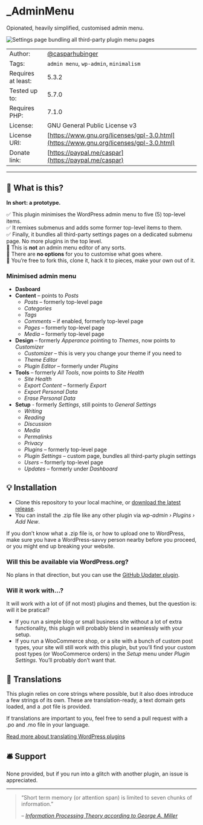 # _AdminMenu

Opionated, heavily simplified, customised admin menu.

![Settings page bundling all third-party plugin menu pages](screenshot.png)


|                    |                                                         |
|--------------------|---------------------------------------------------------|
| Author:            | [@casparhubinger](https://github.com/casparhubinger/)   |
| Tags:              | `admin menu`, `wp-admin`, `minimalism`                  |
| Requires at least: | 5.3.2                                                   |
| Tested up to:      | 5.7.0                                                   |
| Requires PHP:      | 7.1.0                                                   |
| License:           | GNU General Public License v3                           |
| License URI:       | [https://www.gnu.org/licenses/gpl-3.0.html](https://www.gnu.org/licenses/gpl-3.0.html)|
| Donate link:       | [https://paypal.me/caspar](https://paypal.me/caspar)|

---

## 🥁 What is this?

**In short: a prototype.**

✅ This plugin minimises the WordPress admin menu to five (5) top-level items.<br>
✅ It remixes submenus and adds some former top-level items to them.<br>
✅ Finally, it bundles all third-party settings pages on a dedicated submenu page. No more plugins in the top level.<br>
🚫 This is **not** an admin menu editor of any sorts.<br>
🚫 There are **no options** for you to customise what goes where.<br>
🎳 You’re free to fork this, clone it, hack it to pieces, make your own out of it.

### Minimised admin menu

- **Dasboard**
- **Content** – points to _Posts_
   - _Posts_ – formerly top-level page
   - _Categories_
   - _Tags_
   - _Comments_ – if enabled, formerly top-level page
   - _Pages_ – formerly top-level page
   - _Media_ – formerly top-level page
- **Design** – formerly _Apperance_ pointing to _Themes_, now points to _Customizer_
   - _Customizer_ – this is very you change your theme if you need to
   - _Theme Editor_
   - _Plugin Editor_ – formerly under _Plugins_
- **Tools** – formerly _All Tools_, now points to _Site Health_
   - _Site Health_
   - _Export Content_ – formerly _Export_
   - _Export Personal Data_
   - _Erase Personal Data_
- **Setup** - formerly _Settings_, still points to _General Settings_
   - _Writing_
   - _Reading_
   - _Discussion_
   - _Media_
   - _Permalinks_
   - _Privacy_
   - _Plugins_ – formerly top-level page
   - _Plugin Settings_ – custom page, bundles all third-party plugin settings
   - _Users_ – formerly top-level page
   - _Updates_ – formerly under _Dashboard_

## 💡 Installation

- Clone this repository to your local machine, or [download the latest release](https://github.com/casparhubinger/simplified-admin-menu/releases/latest).
- You can install the .zip file like any other plugin via _wp-admin › Plugins › Add New_.

If you don’t know what a .zip file is, or how to upload one to WordPress, make sure you have a WordPress-savvy person nearby before you proceed, or you might end up breaking your website.

###  Will this be available via WordPress.org?

No plans in that direction, but you can use the [GitHub Updater plugin](https://github.com/afragen/github-updater/).

### Will it work with…?

It will work with a lot of (if not most) plugins and themes, but the question is: will it be pratical?

- If you run a simple blog or small business site without a lot of extra functionality, this plugin will probably blend in seamlessly with your setup.
- If you run a WooCommerce shop, or a site with a bunch of custom post types, your site will still work with this plugin, but you’ll find your custom post types (or WooCommerce orders) in the _Setup_ menu under _Plugin Settings_. You’ll probably don’t want that.

## 🌈 Translations

This plugin relies on core strings where possible, but it also does introduce a few strings of its own. These are translation-ready, a text domain gets loaded, and a .pot file is provided.

If translations are important to you, feel free to send a pull request with a .po and .mo file in your language.<br>

[Read more about translating WordPress plugins](https://developer.wordpress.org/apis/handbook/internationalization/localization/)

## 🛎 Support

None provided, but if you run into a glitch with another plugin, an issue is appreciated.

---

<blockquote><p>“Short term memory (or attention span) is limited to seven chunks of information.”</p><cite>– <a href="https://www.instructionaldesign.org/theories/information-processing/">Information Processing Theory according to George A. Miller</a></cite></blockquote>
